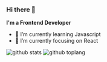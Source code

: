 ### Hi there 👋

**I'm a Frontend Developer**

- 🌱 I’m currently learning Javascript
- 🔭 I’m currently focusing on React

![github stats](https://github-readme-stats.vercel.app/api?username=suryo182&show_icons=true&layout=compact)
![github toplang](https://github-readme-stats.vercel.app/api/top-langs/?username=suryo182&layout=compact)

<!--
**suryo182/suryo182** is a ✨ _special_ ✨ repository because its `README.md` (this file) appears on your GitHub profile.

Here are some ideas to get you started:

- 🔭 I’m currently working on ...
- 🌱 I’m currently learning ...
- 👯 I’m looking to collaborate on ...
- 🤔 I’m looking for help with ...
- 💬 Ask me about ...
- 📫 How to reach me: ...
- 😄 Pronouns: ...
- ⚡ Fun fact: ...
-->
